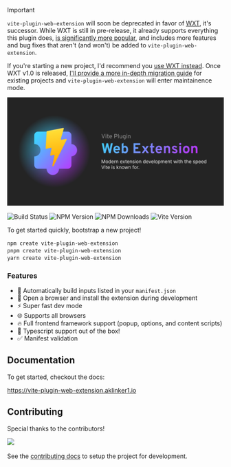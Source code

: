 > [!IMPORTANT]
> `vite-plugin-web-extension` will soon be deprecated in favor of [WXT](https://wxt.dev), it's successor. While WXT is still in pre-release, it already supports everything this plugin does, [is significantly more popular](https://api.star-history.com/svg?repos=wxt-dev/wxt,aklinker1/vite-plugin-web-extension&type=Date), and includes more features and bug fixes that aren't (and won't) be added to `vite-plugin-web-extension`.
>
> If you're starting a new project, I'd recommend you [use WXT instead](https://wxt.dev/guide/installation.html#bootstrap-project). Once WXT v1.0 is released, [I'll provide a more in-depth migration guide](https://wxt.dev/guide/resources/migrate.html#vite-plugin-web-extension) for existing projects and `vite-plugin-web-extension` will enter maintainence mode.

<img src="./.github/assets/social-banner.png">

![Build Status](https://img.shields.io/github/actions/workflow/status/aklinker1/vite-plugin-web-extension/pr-checks.yml) ![NPM Version](https://img.shields.io/npm/v/vite-plugin-web-extension) ![NPM Downloads](https://img.shields.io/npm/dm/vite-plugin-web-extension) ![Vite Version](https://img.shields.io/npm/dependency-version/vite-plugin-web-extension/peer/vite)

To get started quickly, bootstrap a new project!

```bash
npm create vite-plugin-web-extension
pnpm create vite-plugin-web-extension
yarn create vite-plugin-web-extension
```

### Features

- :wrench: Automatically build inputs listed in your `manifest.json`
- :tada: Open a browser and install the extension during development
- :zap: Super fast dev mode
- :globe_with_meridians: Supports all browsers
- :fire: Full frontend framework support (popup, options, and content scripts)
- :robot: Typescript support out of the box!
- :white_check_mark: Manifest validation

## Documentation

To get started, checkout the docs:

<https://vite-plugin-web-extension.aklinker1.io>

## Contributing

Special thanks to the contributors!

<a href="https://github.com/aklinker1/vite-plugin-web-extension/graphs/contributors">
  <img src="https://contrib.rocks/image?repo=aklinker1/vite-plugin-web-extension" />
</a>

See the [contributing docs](CONTRIBUTING.md) to setup the project for development.

